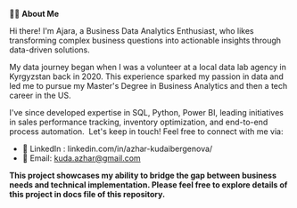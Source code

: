 👨‍💻 **About Me**

Hi there! I'm Ajara, a Business Data Analytics Enthusiast, who likes transforming complex business questions into actionable insights through data-driven solutions. 

My data journey began when I was a volunteer at a local data lab agency in Kyrgyzstan back in 2020. This experience sparked my passion in data and led me to pursue my Master's Degree in Business Analytics and then a tech career in the US. 

I've since developed expertise in SQL, Python, Power BI, leading initiatives in sales performance tracking, inventory optimization, and end-to-end process automation. 
⁣⁣
Let's keep in touch! Feel free to connect with me via:

- 💼 LinkedIn : linkedin.com/in/azhar-kudaibergenova/
- 📧 Email: kuda.azhar@gmail.com


**This project showcases my ability to bridge the gap between business needs and technical implementation. 
Please feel free to explore details of this project in docs file of this repository.**
